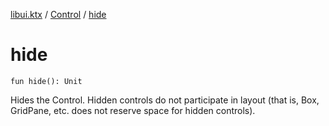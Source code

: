 [libui.ktx](../index.md) / [Control](index.md) / [hide](./hide.md)

# hide

`fun hide(): Unit`

Hides the Control. Hidden controls do not participate in layout
(that is, Box, GridPane, etc. does not reserve space for hidden controls).

